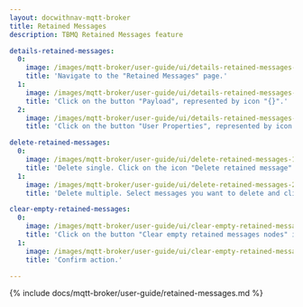 ```yaml
---
layout: docwithnav-mqtt-broker
title: Retained Messages
description: TBMQ Retained Messages feature

details-retained-messages:
  0:
    image: /images/mqtt-broker/user-guide/ui/details-retained-messages-1.png
    title: 'Navigate to the "Retained Messages" page.'
  1:
    image: /images/mqtt-broker/user-guide/ui/details-retained-messages-2.png
    title: 'Click on the button "Payload", represented by icon "{}".'
  2:
    image: /images/mqtt-broker/user-guide/ui/details-retained-messages-3.png
    title: 'Click on the button "User Properties", represented by icon "[]".'

delete-retained-messages:
  0:
    image: /images/mqtt-broker/user-guide/ui/delete-retained-messages-1.png
    title: 'Delete single. Click on the icon "Delete retained message" and confirm action.'
  1:
    image: /images/mqtt-broker/user-guide/ui/delete-retained-messages-2.png
    title: 'Delete multiple. Select messages you want to delete and click on the "Delete" icon in the top right corner.'

clear-empty-retained-messages:
  0:
    image: /images/mqtt-broker/user-guide/ui/clear-empty-retained-messages-1.png
    title: 'Click on the button "Clear empty retained messages nodes" in the top right corner.'
  1:
    image: /images/mqtt-broker/user-guide/ui/clear-empty-retained-messages-2.png
    title: 'Confirm action.'

---
```


{% include docs/mqtt-broker/user-guide/retained-messages.md %}
